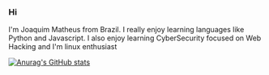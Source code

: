 ### Hi 

I'm Joaquim Matheus from Brazil. I really enjoy learning languages like Python and Javascript. I also enjoy learning CyberSecurity focused on Web Hacking and I'm linux enthusiast

[![Anurag's GitHub stats](https://github-readme-stats.vercel.app/api?username=joaquimatheus)](https://github.com/anuraghazra/github-readme-stats)
